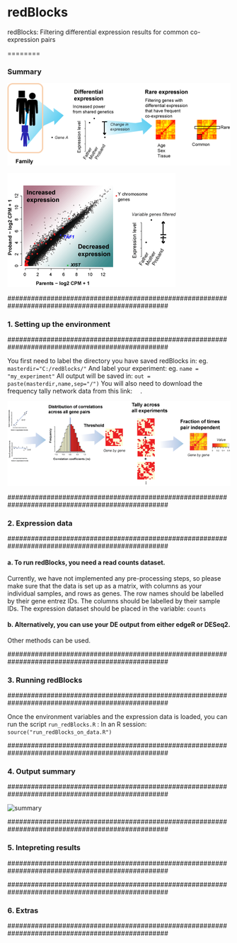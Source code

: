 # redBlocks

redBlocks: Filtering differential expression results for common co-expression pairs

========

### Summary

![summary](https://github.com/sarbal/redBlocks/blob/master/imgs/summary_method.png "Method summary")


![summary](https://github.com/sarbal/redBlocks/blob/master/imgs/summary_DE.png "Method summary")

#################################################################################################
### 1. Setting up the environment
#################################################################################################

You first need to label the directory you have saved redBlocks in: eg. ``` masterdir="C:/redBlocks/" ```
And label your experiment: eg. ``` name = "my_experiment" ```
All output will be saved in: ``` out = paste(masterdir,name,sep="/") ```
You will also need to download the frequency tally network data from this link: ```  ```.

![summary](https://github.com/sarbal/redBlocks/blob/master/imgs/freq_tally_net.png "Method summary")


#################################################################################################
### 2. Expression data
#################################################################################################

#### a. To run redBlocks, you need a read counts dataset.
Currently, we have not implemented any pre-processing steps, so please make sure that the data is
set up as a matrix, with columns as your individual samples, and rows as genes.
The row names should be labelled by their gene entrez IDs.
The columns should be labelled by their sample IDs.
The expression dataset should be placed in the variable: ``` counts ``` 

#### b. Alternatively, you can use your DE output from either edgeR or DESeq2. 
Other methods can be used. 

#################################################################################################
### 3. Running redBlocks
#################################################################################################

Once the environment variables and the expression data is loaded, you can run the
script ``` run_redBlocks.R ``` :
In an R session: ``` source("run_redBlocks_on_data.R") ``` 


#################################################################################################
### 4. Output summary
#################################################################################################

![summary](https://github.com/sarbal/redBlocks/blob/master/imgs/output.png "Method summary")

#################################################################################################
### 5. Intepreting results
#################################################################################################


#################################################################################################
### 6. Extras
#################################################################################################
